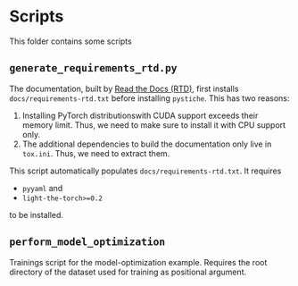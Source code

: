 # Scripts

This folder contains some scripts

## `generate_requirements_rtd.py`

The documentation, built by [Read the Docs (RTD)](https://readthedocs.org/), first 
installs `docs/requirements-rtd.txt` before installing `pystiche`. This has two 
reasons:

1. Installing PyTorch distributionswith CUDA support exceeds their memory limit. Thus, 
   we need to make sure to install it with CPU support only. 
2. The additional dependencies to build the documentation only live in `tox.ini`. Thus, 
   we need to extract them.

This script automatically populates `docs/requirements-rtd.txt`. It requires

- `pyyaml` and
- `light-the-torch>=0.2`

to be installed.

## `perform_model_optimization`

Trainings script for the model-optimization example. Requires the root directory of the 
dataset used for training as positional argument.
